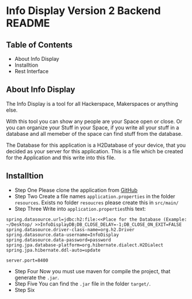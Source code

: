# Info Display Version 2 Backend README

## Table of Contents

*  About Info Display
*  Installtion
*  Rest Interface

## About Info Display

The Info Display is a tool for all Hackerspace, Makerspaces or anything else.

With this tool you can show any people are your Space open or close. Or you can organize your Stuff in your Space, if you write all your stuff in a 
database and all memeber of the space can find stuff from the database. 

The Database for this application is a H2Database of your device, that you decided as your server for this application. This is a file which be created for the Application and this write into this file.


## Installtion

* Step One Please clone the application from [GitHub](https://github.com/freieslabor/Info_Display_V2.0)
* Step Two Create a file names `application.properties` in the folder `resources`. Exists no folder `resoucres` please create this in `src/main/`
* Step Three Write into `application.properties`this text:
```
spring.datasource.url=jdbc:h2:file:<<Place for the Database (Example: ~/Desktop/ >>InfoDisplayDB;DB_CLOSE_DELAY=-1;DB_CLOSE_ON_EXIT=FALSE
spring.datasource.driver-class-name=org.h2.Driver
spring.datasource.data-username=InfoDisplay
spring.datasource.data-password=password
spring.jpa.database-platform=org.hibernate.dialect.H2Dialect
spring.jpa.hibernate.ddl-auto=update

server.port=8400
``` 
* Step Four Now you must use maven for compile the project, that generate the `.jar`.
* Step Five You can find the `.jar` file in the folder `target/`.
* Step Six 
